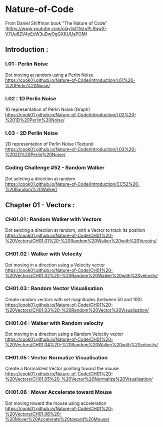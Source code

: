 # Nature-of-Code
From Daniel Shiffman book "The Nature of Code"
(https://www.youtube.com/playlist?list=PLRqwX-V7Uu6ZV4yEcW3uDwOgGXKUUsPOM)

## Introduction :
### I.01 : Perlin Noise
Dot moving at random using a Perlin Noise  
https://cook01.github.io/Nature-of-Code/Introduction/I.01%20-%20Perlin%20Noise/
### I.02 : 1D Perlin Noise
1D representation of Perlin Noise (Graph)  
https://cook01.github.io/Nature-of-Code/Introduction/I.02%20-%201D%20Perlin%20Noise/
### I.03 - 2D Perlin Noise
2D representation of Perlin Noise (Texture)  
https://cook01.github.io/Nature-of-Code/Introduction/I.03%20-%202D%20Perlin%20Noise/
### Coding Challenge #52 - Random Walker
Dot selcting a direction at random  
https://cook01.github.io/Nature-of-Code/Introduction/CC52%20-%20Random%20Walker/

## Chapter 01 - Vectors :
### CH01.01 : Random Walker with Vectors
Dot selcting a direction at random, with a Vector to track its position  
https://cook01.github.io/Nature-of-Code/CH01%20-%20Vectors/CH01.01%20-%20Random%20Walker%20with%20Vecotrs/
### CH01.02 : Walker with Velocity
Dot moving in a direction using a Velocity vector  
https://cook01.github.io/Nature-of-Code/CH01%20-%20Vectors/CH01.02%20-%20Random%20Walker%20with%20velocity/
### CH01.03 : Random Vector Visualisation
Create random vectors with set magnitudes (between 50 and 100)  
https://cook01.github.io/Nature-of-Code/CH01%20-%20Vectors/CH01.03%20-%20Random%20Vector%20Visualisation/
### CH01.04 : Walker with Random velocity
Dot moving in a direction using a Random Velocity vector  
https://cook01.github.io/Nature-of-Code/CH01%20-%20Vectors/CH01.04%20-%20Random%20Walker%20with%20velocity/
### CH01.05 : Vector Normalize Visualisation
Create a Normalized Vector pointing toward the mouse  
https://cook01.github.io/Nature-of-Code/CH01%20-%20Vectors/CH01.05%20-%20Vector%20Normalize%20Visualisation/
### CH01.06 : Mover Accelerate toward Mouse
Dot moving toward the mouse using acceleration  
https://cook01.github.io/Nature-of-Code/CH01%20-%20Vectors/CH01.06%20-%20Mover%20Accelerate%20toward%20Mouse/
